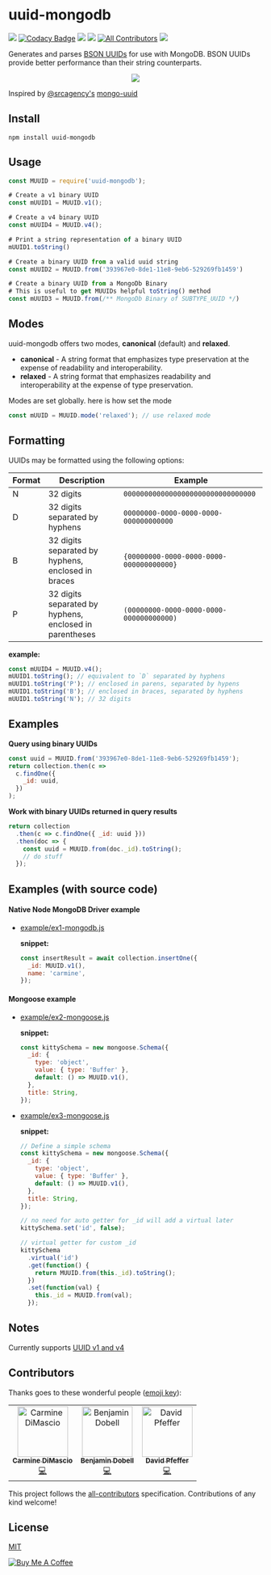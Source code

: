 # uuid-mongodb
![](https://travis-ci.org/cdimascio/uuid-mongodb.svg?branch=master) [![Codacy Badge](https://api.codacy.com/project/badge/Grade/a42f61ffc97b4bcbbca184ab838092c8)](https://www.codacy.com/app/cdimascio/uuid-mongodb?utm_source=github.com&amp;utm_medium=referral&amp;utm_content=cdimascio/uuid-mongodb&amp;utm_campaign=Badge_Grade) ![](https://img.shields.io/npm/v/uuid-mongodb.svg) ![](https://img.shields.io/npm/dm/uuid-mongodb.svg) [![All Contributors](https://img.shields.io/badge/all_contributors-3-orange.svg?style=flat-square)](#contributors)
 ![](https://img.shields.io/badge/license-MIT-blue.svg)

Generates and parses [BSON UUIDs](https://docs.mongodb.com/manual/reference/method/UUID/) for use with MongoDB. BSON UUIDs provide better performance than their string counterparts.

<p align="center">
  <img src="https://raw.githubusercontent.com/cdimascio/uuid-mongodb/master/assets/uuid-mongodb.png?raw=truef"/>
</p>

Inspired by [@srcagency's](https://github.com/srcagency) [mongo-uuid](https://github.com/srcagency/mongo-uuid)

## Install

```shell
npm install uuid-mongodb
```

## Usage

```javascript
const MUUID = require('uuid-mongodb');

# Create a v1 binary UUID
const mUUID1 = MUUID.v1();

# Create a v4 binary UUID
const mUUID4 = MUUID.v4();

# Print a string representation of a binary UUID
mUUID1.toString()

# Create a binary UUID from a valid uuid string
const mUUID2 = MUUID.from('393967e0-8de1-11e8-9eb6-529269fb1459')

# Create a binary UUID from a MongoDb Binary
# This is useful to get MUUIDs helpful toString() method
const mUUID3 = MUUID.from(/** MongoDb Binary of SUBTYPE_UUID */)
```

## Modes

uuid-mongodb offers two modes, **canonical** (default) and **relaxed**.

- **canonical** - A string format that emphasizes type preservation at the expense of readability and interoperability.
- **relaxed** - A string format that emphasizes readability and interoperability at the expense of type preservation.

Modes are set globally. here is how set the mode

```javascript
const mUUID = MUUID.mode('relaxed'); // use relaxed mode
```

## Formatting

UUIDs may be formatted using the following options:

Format | Description | Example
-- | -- | --
N | 32 digits | `00000000000000000000000000000000`
D | 32 digits separated by hyphens | `00000000-0000-0000-0000-000000000000`
B | 32 digits separated by hyphens, enclosed in braces | `{00000000-0000-0000-0000-000000000000}`
P | 32 digits separated by hyphens, enclosed in parentheses | `(00000000-0000-0000-0000-000000000000)`

**example:**
```javascript
const mUUID4 = MUUID.v4();
mUUID1.toString(); // equivalent to `D` separated by hyphens
mUUID1.toString('P'); // enclosed in parens, separated by hypens
mUUID1.toString('B'); // enclosed in braces, separated by hyphens
mUUID1.toString('N'); // 32 digits
```

## Examples

**Query using binary UUIDs**

```javascript
const uuid = MUUID.from('393967e0-8de1-11e8-9eb6-529269fb1459');
return collection.then(c =>
  c.findOne({
    _id: uuid,
  })
);
```

**Work with binary UUIDs returned in query results**

```javascript
return collection
  .then(c => c.findOne({ _id: uuid }))
  .then(doc => {
    const uuid = MUUID.from(doc._id).toString();
    // do stuff
  });
```

## Examples (with source code)

#### Native Node MongoDB Driver example

- [example/ex1-mongodb.js](example/ex1-mongodb.js)

	**snippet:**
	
	```javascript
	const insertResult = await collection.insertOne({
	  _id: MUUID.v1(),
	  name: 'carmine',
	});
	```

#### Mongoose example

- [example/ex2-mongoose.js](example/ex2-mongoose.js)

	**snippet:**
	
	```javascript
	const kittySchema = new mongoose.Schema({
	  _id: {
	    type: 'object',
	    value: { type: 'Buffer' },
	    default: () => MUUID.v1(),
	  },
	  title: String,
	});
	```

- [example/ex3-mongoose.js](example/ex3-mongoose.js)

	**snippet:**
	
	```javascript
	// Define a simple schema
	const kittySchema = new mongoose.Schema({
	  _id: {
	    type: 'object',
	    value: { type: 'Buffer' },
	    default: () => MUUID.v1(),
	  },
	  title: String,
	});
	
	// no need for auto getter for _id will add a virtual later
	kittySchema.set('id', false);
	
	// virtual getter for custom _id
	kittySchema
	  .virtual('id')
	  .get(function() {
	    return MUUID.from(this._id).toString();
	  })
	  .set(function(val) {
	    this._id = MUUID.from(val);
	  });
	```

## Notes

Currently supports [UUID v1 and v4](https://www.ietf.org/rfc/rfc4122.txt)

## Contributors

Thanks goes to these wonderful people ([emoji key](https://allcontributors.org/docs/en/emoji-key)):

<!-- ALL-CONTRIBUTORS-LIST:START - Do not remove or modify this section -->
<!-- prettier-ignore -->
<table>
 <tr><td align="center"><a href="https://github.com/cdimascio"><img src="https://avatars1.githubusercontent.com/u/4706618?v=4" width="100px;" alt="Carmine DiMascio"/><br /><sub><b>Carmine DiMascio</b></sub></a><br /><a href="https://github.com/cdimascio/uuid-mongodb/commits?author=Carmine-DiMascio" title="Code">💻</a></td><td align="center"><a href="https://glassechidna.com.au"><img src="https://avatars1.githubusercontent.com/u/482276?v=4" width="100px;" alt="Benjamin Dobell"/><br /><sub><b>Benjamin Dobell</b></sub></a><br /><a href="https://github.com/cdimascio/uuid-mongodb/commits?author=Benjamin-Dobell" title="Code">💻</a></td>
<td align="center"><a href="https://github.com/bytenik"><img src="https://avatars0.githubusercontent.com/u/441347?v=4" width="100px;" alt="David Pfeffer"/><br /><sub><b>David Pfeffer</b></sub></a><br /><a href="https://github.com/cdimascio/uuid-mongodb/commits?author=bytenik" title="Code">💻</a></td></tr></table>
	</tr></table>

<!-- ALL-CONTRIBUTORS-LIST:END -->

This project follows the [all-contributors](https://github.com/all-contributors/all-contributors) specification. Contributions of any kind welcome!

## License

[MIT](./LICENSE)

<a href="https://www.buymeacoffee.com/m97tA5c" target="_blank"><img src="https://bmc-cdn.nyc3.digitaloceanspaces.com/BMC-button-images/custom_images/orange_img.png" alt="Buy Me A Coffee" style="height: auto !important;width: auto !important;" ></a>
